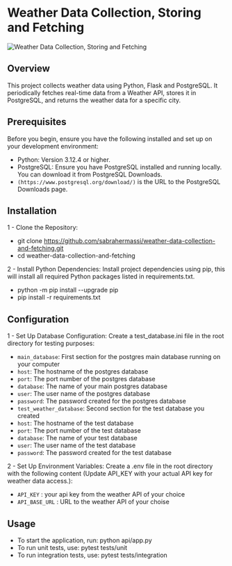 # Weather Data Collection, Storing and Fetching

![Weather Data Collection, Storing and Fetching](https://img.shields.io/badge/Weather%20Data%20Collection%20and%20Analysis-Python%20%7C%20PostgreSQL%20%7C%20Flask-blue)

## Overview

This project collects weather data using Python, Flask and PostgreSQL. It periodically fetches real-time data from a Weather API, stores it in PostgreSQL, and returns the weather data for a specific city.

## Prerequisites

Before you begin, ensure you have the following installed and set up on your development environment:
- Python: Version 3.12.4 or higher.
- PostgreSQL: Ensure you have PostgreSQL installed and running locally. You can download it from PostgreSQL Downloads.
- `(https://www.postgresql.org/download/)` is the URL to the PostgreSQL Downloads page.

## Installation

1 - Clone the Repository:
- git clone https://github.com/sabrahermassi/weather-data-collection-and-fetching.git
- cd weather-data-collection-and-fetching

2 - Install Python Dependencies:
Install project dependencies using pip, this will install all required Python packages listed in requirements.txt.
- python -m pip install --upgrade pip
- pip install -r requirements.txt

## Configuration

1 - Set Up Database Configuration:
Create a test_database.ini file in the root directory for testing purposes:
- `main_database`: First section for the postgres main database running on your computer
- `host`: The hostname of the postgres database
- `port`: The port number of the postgres database
- `database`: The name of your main postgres database
- `user`: The user name of the postgres database
- `password`: The password created for the postgres database
- `test_weather_database`: Second section for the test database you created
- `host`: The hostname of the test database
- `port`: The port number of the test database
- `database`: The name of your test database
- `user`: The user name of the test database
- `password`: The password created for the test database

2 - Set Up Environment Variables:
Create a .env file in the root directory with the following content (Update API_KEY with your actual API key for weather data access.):
- `API_KEY` : your api key from the weather API of your choice
- `API_BASE_URL` : URL to the weather API of your choise

## Usage

- To start the application, run:
python api/app.py
- To run unit tests, use:
pytest tests/unit
- To run integration tests, use:
pytest tests/integration
